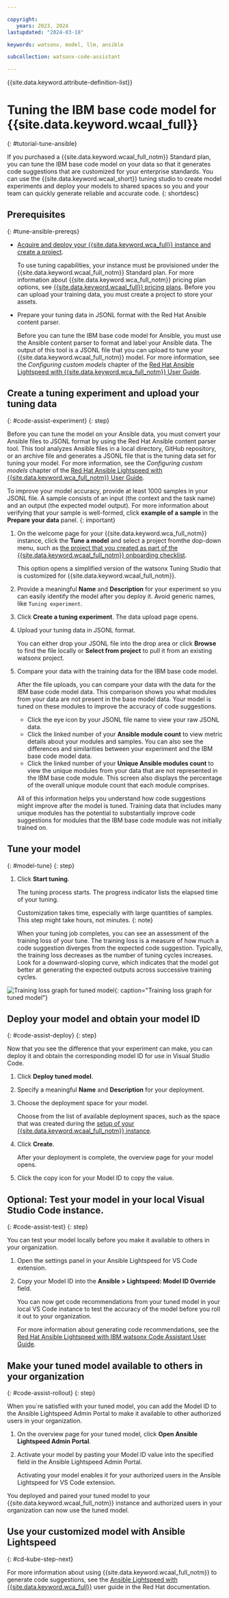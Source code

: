 ```yaml
---

copyright:
   years: 2023, 2024
lastupdated: "2024-03-18"

keywords: watsonx, model, llm, ansible

subcollection: watsonx-code-assistant

---
```


{{site.data.keyword.attribute-definition-list}}

# Tuning the IBM base code model for {{site.data.keyword.wcaal_full}}
{: #tutorial-tune-ansible}

If you purchased a {{site.data.keyword.wcaal_full_notm}} Standard plan, you can tune the IBM base code model on your data so that it generates code suggestions that are customized for your enterprise standards. You can use the {{site.data.keyword.wcaal_short}} tuning studio to create model experiments and deploy your models to shared spaces so you and your team can quickly generate reliable and accurate code.
{: shortdesc}


## Prerequisites
{: #tune-ansible-prereqs}

* [Acquire and deploy your {{site.data.keyword.wca_full}} instance and create a project](/docs/watsonx-code-assistant?topic=watsonx-code-assistant-cloud-setup-a).

   To use tuning capabilities, your instance must be provisioned under the {{site.data.keyword.wcaal_full_notm}} Standard plan. For more information about {{site.data.keyword.wca_full_notm}} pricing plan options, see [{{site.data.keyword.wcaal_full}} pricing plans](/docs/watsonx-code-assistant?topic=watsonx-code-assistant-ansible-pricing). Before you can upload your training data, you must create a project to store your assets.

* Prepare your tuning data in JSONL format with the Red Hat Ansible content parser.

   Before you can tune the IBM base code model for Ansible, you must use the Ansible content parser to format and label your Ansible data. The output of this tool is a JSONL file that you can upload to tune your {{site.data.keyword.wcaal_full_notm}} model. For more information, see the _Configuring custom models_ chapter of the [Red Hat Ansible Lightspeed with {{site.data.keyword.wca_full_notm}} User Guide](https://access.redhat.com/documentation/en-us/red_hat_ansible_lightspeed_with_ibm_watsonx_code_assistant/2.x_latest/html/red_hat_ansible_lightspeed_with_ibm_watsonx_code_assistant_user_guide/index).

## Create a tuning experiment and upload your tuning data
{: #code-assist-experiment}
{: step}

Before you can tune the model on your Ansible data, you must convert your Ansible files to JSONL format by using the Red Hat Ansible content parser tool. This tool analyzes Ansible files in a local directory, GitHub repository, or an archive file and generates a JSONL file that is the tuning data set for tuning your model. For more information, see the _Configuring custom models_ chapter of the [Red Hat Ansible Lightspeed with {{site.data.keyword.wca_full_notm}} User Guide](https://access.redhat.com/documentation/en-us/red_hat_ansible_lightspeed_with_ibm_watsonx_code_assistant/2.x_latest/html/red_hat_ansible_lightspeed_with_ibm_watsonx_code_assistant_user_guide/index).

   To improve your model accuracy, provide at least 1000 samples in your JSONL file. A sample consists of an input (the context and the task name) and an output (the expected model output). For more information about verifying that your sample is well-formed, click **example of a sample** in the **Prepare your data** panel.
   {: important}

1. On the welcome page for your {{site.data.keyword.wca_full_notm}} instance, click the **Tune a model** and select a project fromthe dop-down menu, such as [the project that you created as part of the {{site.data.keyword.wcaal_full_notm}} onboarding checklist](/docs/watsonx-code-assistant?topic=watsonx-code-assistant-cloud-setup-a#create-project).

   This option opens a simplified version of the watsonx Tuning Studio that is customized for {{site.data.keyword.wcaal_full_notm}}.
1. Provide a meaningful **Name** and **Description** for your experiment so you can easily identify the model after you deploy it. Avoid generic names, like `Tuning experiment`.
1. Click **Create a tuning experiment**.
   The data upload page opens.
1. Upload your tuning data in JSONL format.

   You can either drop your JSONL file into the drop area or click **Browse** to find the file locally or **Select from project** to pull it from an existing watsonx project.

1. Compare your data with the training data for the IBM base code model.

   After the file uploads, you can compare your data with the data for the IBM base code model data. This comparison shows you what modules from your data are not present in the base model data. Your model is tuned on these modules to improve the accuracy of code suggestions.

   * Click the eye icon by your JSONL file name to view your raw JSONL data.
   * Click the linked number of your **Ansible module count** to view metric details about your modules and samples. You can also see the differences and similarities between your experiment and the IBM base code model data.
   * Click the linked number of your **Unique Ansible modules count** to view the unique modules from your data that are not represented in the IBM base code module. This screen also displays the percentage of the overall unique module count that each module comprises.

   All of this information helps you understand how code suggestions might improve after the model is tuned. Training data that includes many unique modules has the potential to substantially improve code suggestions for modules that the IBM base code module was not initially trained on.

## Tune your model
{: #model-tune}
{: step}

1. Click **Start tuning**.

   The tuning process starts. The progress indicator lists the elapsed time of your tuning.

   Customization takes time, especially with large quantities of samples. This step might take hours, not minutes.
   {: note}

   When your tuning job completes, you can see an assessment of the training loss of your tune. The training loss is a measure of how much a code suggestion diverges from the expected code suggestion. Typically, the training loss decreases as the number of tuning cycles increases. Look for a downward-sloping curve, which indicates that the model got better at generating the expected outputs across successive training cycles.

 ![Training loss graph for tuned model](./images/training-loss.png){: caption="Training loss graph for tuned model"}

## Deploy your model and obtain your model ID
{: #code-assist-deploy}
{: step}

Now that you see the difference that your experiment can make, you can deploy it and obtain the corresponding model ID for use in Visual Studio Code.

1. Click **Deploy tuned model**.
1. Specify a meaningful **Name** and **Description** for your deployment.
1. Choose the deployment space for your model.

   Choose from the list of available deployment spaces, such as the space that was created during the [setup of your {{site.data.keyword.wcaal_full_notm}} instance](/docs/watsonx-code-assistant?topic=watsonx-code-assistant-cloud-setup-a#deploy_space-a).
1. Click **Create**.

   After your deployment is complete, the overview page for your model opens.
1. Click the copy icon for your Model ID to copy the value.

## Optional: Test your model in your local Visual Studio Code instance.
{: #code-assist-test}
{: step}

 You can test your model locally before you make it available to others in your organization.
1. Open the settings panel in your Ansible Lightspeed for VS Code extension.
1. Copy your Model ID into the **Ansible > Lightspeed: Model ID Override** field.

   You can now get code recommendations from your tuned model in your local VS Code instance to test the accuracy of the model before you roll it out to your organization.

   For more information about generating code recommendations, see the [Red Hat Ansible Lightspeed with IBM watsonx Code Assistant User Guide](https://access.redhat.com/documentation/en-us/red_hat_ansible_lightspeed_with_ibm_watsonx_code_assistant/2.x_latest/html/red_hat_ansible_lightspeed_with_ibm_watsonx_code_assistant_user_guide/index).

## Make your tuned model available to others in your organization
{: #code-assist-rollout}
{: step}

When you`re satisfied with your tuned model, you can add the Model ID to the Ansible Lightspeed Admin Portal to make it available to other authorized users in your organization.

1. On the overview page for your tuned model, click **Open Ansible Lightspeed Admin Portal**.
1. Activate your model by pasting your Model ID value into the specified field in the Ansible Lightspeed Admin Portal.

   Activating your model enables it for your authorized users in the Ansible Lightspeed for VS Code extension.


You deployed and paired your tuned model to your {{site.data.keyword.wcaal_full_notm}} instance and authorized users in your organization can now use the tuned model.

## Use your customized model with Ansible Lightspeed
{: #cd-kube-step-next}

For more information about using {{site.data.keyword.wcaal_full_notm}} to generate code suggestions, see the [Ansible Lightspeed with {{site.data.keyword.wca_full}}](https://access.redhat.com/documentation/en-us/red_hat_ansible_lightspeed_with_ibm_watsonx_code_assistant/2.x_latest/html/red_hat_ansible_lightspeed_with_ibm_watsonx_code_assistant_user_guide/index) user guide in the Red Hat documentation.
